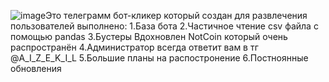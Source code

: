 ![image](https://github.com/Aizekil/NiceCoin-/assets/151900236/2e9c6d3e-45d1-414b-b752-a7cd38404a62)Это телеграмм бот-кликер который создан для развлечения пользователей 
выполнено:
1.База бота
2.Частичное чтение csv файла с помощью pandas 
3.Бустеры
Вдохновлен NotCoin который очень распространён 
4.Администратор всегда ответит вам в тг @A_I_Z_E_K_I_L
5.Большие планы на распостронение 
6.Постноянные обновления
